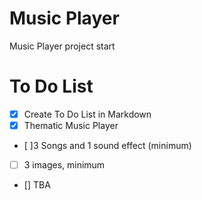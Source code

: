 # Music Player
Music Player project start

# To Do List
- [x] Create To Do List in Markdown
- [x] Thematic Music Player
- [ ]3 Songs and 1 sound effect (minimum)
- [ ] 3 images, minimum
- [] TBA



